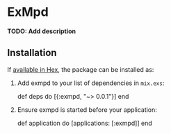 # ExMpd

**TODO: Add description**

## Installation

If [available in Hex](https://hex.pm/docs/publish), the package can be installed as:

  1. Add exmpd to your list of dependencies in `mix.exs`:

        def deps do
          [{:exmpd, "~> 0.0.1"}]
        end

  2. Ensure exmpd is started before your application:

        def application do
          [applications: [:exmpd]]
        end
